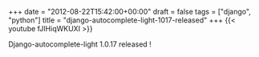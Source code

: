 +++
date = "2012-08-22T15:42:00+00:00"
draft = false
tags = ["django", "python"]
title = "django-autocomplete-light-1017-released"
+++
{{< youtube fJIHiqWKUXI >}}

Django-autocomplete-light 1.0.17 released !
